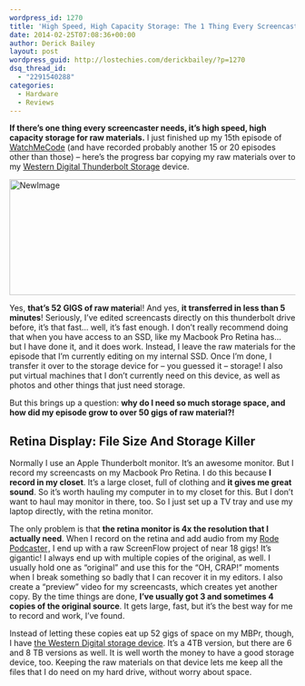 ```yaml
---
wordpress_id: 1270
title: 'High Speed, High Capacity Storage: The 1 Thing Every Screencaster Needs'
date: 2014-02-25T07:08:36+00:00
author: Derick Bailey
layout: post
wordpress_guid: http://lostechies.com/derickbailey/?p=1270
dsq_thread_id:
  - "2291540288"
categories:
  - Hardware
  - Reviews
---
```

**If there&#8217;s one thing every screencaster needs, it&#8217;s high speed, high capacity storage for raw materials.** I just finished up my 15th episode of [WatchMeCode](http://watchmecode.net) (and have recorded probably another 15 or 20 episodes other than those) &#8211; here&#8217;s the progress bar copying my raw materials over to my [Western Digital Thunderbolt Storage](http://www.amazon.com/gp/product/B00F0JXDCS/ref=as_li_ss_tl?ie=UTF8&camp=1789&creative=390957&creativeASIN=B00F0JXDCS&linkCode=as2&tag=signalleaf-20) device.

<img src="https://lostechies.com/content/derickbailey/uploads/2014/02/NewImage1.png" alt="NewImage" width="513" height="204" border="0" />

Yes, **that&#8217;s 52 GIGS of raw materia**l! And yes, **it transferred in less than 5 minutes**! Seriously, I&#8217;ve edited screencasts directly on this thunderbolt drive before, it&#8217;s that fast&#8230; well, it&#8217;s fast enough. I don&#8217;t really recommend doing that when you have access to an SSD, like my Macbook Pro Retina has&#8230; but I have done it, and it does work. Instead, I leave the raw materials for the episode that I&#8217;m currently editing on my internal SSD. Once I&#8217;m done, I transfer it over to the storage device for &#8211; you guessed it &#8211; storage! I also put virtual machines that I don&#8217;t currently need on this device, as well as photos and other things that just need storage.

But this brings up a question: **why do I need so much storage space, and how did my episode grow to over 50 gigs of raw material?!**

## Retina Display: File Size And Storage Killer

Normally I use an Apple Thunderbolt monitor. It&#8217;s an awesome monitor. But I record my screencasts on my Macbook Pro Retina. I do this because **I record in my closet**. It&#8217;s a large closet, full of clothing and **it gives me great sound**. So it&#8217;s worth hauling my computer in to my closet for this. But I don&#8217;t want to haul may monitor in there, too. So I just set up a TV tray and use my laptop directly, with the retina monitor.

The only problem is that **the retina monitor is 4x the resolution that I actually need**. When I record on the retina and add audio from my [Rode Podcaster](http://www.amazon.com/gp/product/B000JM46FY/ref=as_li_ss_tl?ie=UTF8&camp=1789&creative=390957&creativeASIN=B000JM46FY&linkCode=as2&tag=signalleaf-20)<img style="border: none !important;margin: 0px !important" src="http://ir-na.amazon-adsystem.com/e/ir?t=signalleaf-20&l=as2&o=1&a=B000JM46FY" alt="" width="1" height="1" border="0" />, I end up with a raw ScreenFlow project of near 18 gigs! It&#8217;s gigantic! I always end up with multiple copies of the original, as well. I usually hold one as &#8220;original&#8221; and use this for the &#8220;OH, CRAP!&#8221; moments when I break something so badly that I can recover it in my editors. I also create a &#8220;preview&#8221; video for my screencasts, which creates yet another copy. By the time things are done, **I&#8217;ve usually got 3 and sometimes 4 copies of the original source**. It gets large, fast, but it&#8217;s the best way for me to record and work, I&#8217;ve found.

Instead of letting these copies eat up 52 gigs of space on my MBPr, though, I have [the Western Digital storage device](http://www.amazon.com/gp/product/B00F0JXDCS/ref=as_li_ss_tl?ie=UTF8&camp=1789&creative=390957&creativeASIN=B00F0JXDCS&linkCode=as2&tag=signalleaf-20). It&#8217;s a 4TB version, but there are 6 and 8 TB versions as well. It is well worth the money to have a good storage device, too. Keeping the raw materials on that device lets me keep all the files that I do need on my hard drive, without worry about space. 